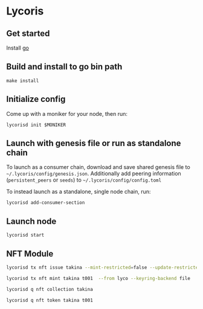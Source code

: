# Lycoris

## Get started

Install [go](https://go.dev/dl/)

## Build and install to go bin path

```
make install
```

## Initialize config

Come up with a moniker for your node, then run:

```
lycorisd init $MONIKER
```
 
 
 
## Launch with genesis file or run as standalone chain

To launch as a consumer chain, download and save shared genesis file to `~/.lycoris/config/genesis.json`. Additionally add peering information (`persistent_peers` or `seeds`) to `~/.lycoris/config/config.toml`

To instead launch as a standalone, single node chain, run:

```
lycorisd add-consumer-section
```

## Launch node

```
lycorisd start
```

## NFT Module

```bash
lycorisd tx nft issue takina --mint-restricted=false --update-restricted=false --keyring-backend file --from lyco

lycorisd tx nft mint takina t001  --from lyco --keyring-backend file

lycorisd q nft collection takina

lycorisd q nft token takina t001

```
